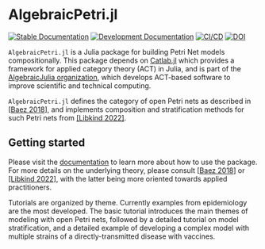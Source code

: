 # AlgebraicPetri.jl

[![Stable Documentation](https://img.shields.io/badge/docs-stable-blue.svg)](https://AlgebraicJulia.github.io/AlgebraicPetri.jl/stable)
[![Development Documentation](https://img.shields.io/badge/docs-dev-blue.svg)](https://AlgebraicJulia.github.io/AlgebraicPetri.jl/dev)
[![CI/CD](https://github.com/AlgebraicJulia/AlgebraicPetri.jl/actions/workflows/julia_ci.yml/badge.svg)](https://github.com/AlgebraicJulia/AlgebraicPetri.jl/actions/workflows/julia_ci.yml)
[![DOI](https://zenodo.org/badge/275202510.svg)](https://zenodo.org/badge/latestdoi/275202510)

`AlgebraicPetri.jl` is a Julia package for building Petri Net models
compositionally. This package depends on [Catlab.jl](https://github.com/AlgebraicJulia/Catlab.jl)
which provides a framework for applied category theory (ACT) in Julia, and is
part of the [AlgebraicJulia organization](https://www.algebraicjulia.org/),
which develops ACT-based software to improve scientific and technical
computing.

`AlgebraicPetri.jl` defines the category of open Petri nets as described in [[Baez 2018](https://arxiv.org/abs/1808.05415)],
and implements composition and stratification methods for such Petri nets
from [[Libkind 2022]](https://doi.org/10.1098/rsta.2021.0309).

## Getting started

Please visit the [documentation](https://algebraicjulia.github.io/AlgebraicPetri.jl/dev/)
to learn more about how to use the package. For more details on the underlying theory,
please consult [[Baez 2018](https://arxiv.org/abs/1808.05415)] or [[Libkind 2022]](https://doi.org/10.1098/rsta.2021.0309),
with the latter being more oriented towards applied practitioners.

Tutorials are organized by theme. Currently examples from epidemiology are the most
developed. The basic tutorial introduces the main themes of modeling with open Petri nets,
followed by a detailed tutorial on model stratification, and a detailed example
of developing a complex model with multiple strains of a directly-transmitted disease
with vaccines.